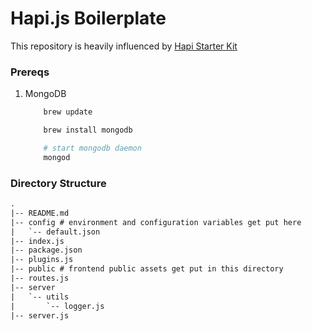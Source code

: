 # Hapi.js Boilerplate

This repository is heavily influenced by [Hapi Starter Kit](https://github.com/Codigami/hapi-starter-kit)

### Prereqs

1. MongoDB
    ```bash
        brew update

        brew install mongodb

        # start mongodb daemon
        mongod
    ```

### Directory Structure

```txt
.
|-- README.md
|-- config # environment and configuration variables get put here
|   `-- default.json
|-- index.js
|-- package.json
|-- plugins.js
|-- public # frontend public assets get put in this directory
|-- routes.js
|-- server
|   `-- utils
|       `-- logger.js
|-- server.js

```

